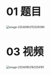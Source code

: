 # 01 题目

<img src="https://cvp.oss-cn-shanghai.aliyuncs.com/202409021120432.png" alt="image-20240902112029390" style="zoom:50%;" />





# 03 视频

<img src="https://cvp.oss-cn-shanghai.aliyuncs.com/202409021632426.png" alt="image-20240902163254181" style="zoom:50%;" />